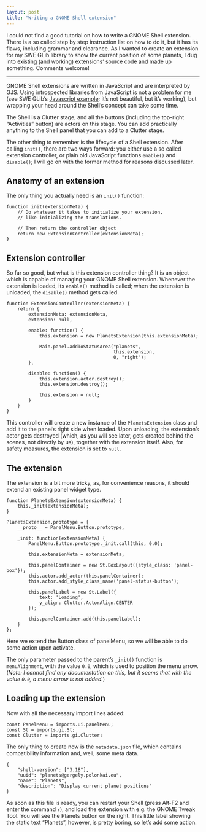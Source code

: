 ```yaml
---
layout: post
title: "Writing a GNOME Shell extension"
---
```


I could not find a good tutorial on how to write a GNOME Shell
extension. There is a so called step by step instruction list on how
to do it, but it has its flaws, including grammar and clearance. As I
wanted to create an extension for my SWE GLib library to show the
current position of some planets, I dug into existing (and working)
extensions’ source code and made up something. Comments welcome!

---

GNOME Shell extensions are written in JavaScript and are interpreted
by [GJS](https://wiki.gnome.org/action/show/Projects/Gjs). Using
introspected libraries from JavaScript is not a problem for me (see
SWE GLib’s
[Javascript example](https://github.com/gergelypolonkai/swe-glib/blob/master/examples/basic.js);
it’s not beautiful, but it’s working), but wrapping your head around
the Shell’s concept can take some time.

The Shell is a Clutter stage, and all the buttons (including the
top-right “Activities” button) are actors on this stage. You can add
practically anything to the Shell panel that you can add to a Clutter
stage.

The other thing to remember is the lifecycle of a Shell
extension. After calling `init()`, there are two ways forward: you
either use a so called extension controller, or plain old JavaScript
functions `enable()` and `disable()`; I will go on with the former
method for reasons discussed later.

## Anatomy of an extension

The only thing you actually need is an `init()` function:

    function init(extensionMeta) {
        // Do whatever it takes to initialize your extension,
        // like initializing the translations.

        // Then return the controller object
        return new ExtensionController(extensionMeta);
    }

## Extension controller

So far so good, but what is this extension controller thing? It is an
object which is capable of managing your GNOME Shell extension. Whenever
the extension is loaded, its `enable()` method is called; when the
extension is unloaded, the `disable()` method gets called.

    function ExtensionController(extensionMeta) {
        return {
            extensionMeta: extensionMeta,
            extension: null,

            enable: function() {
                this.extension = new PlanetsExtension(this.extensionMeta);

                Main.panel.addToStatusArea("planets",
                                           this.extension,
                                           0, "right");
            },

            disable: function() {
                this.extension.actor.destroy();
                this.extension.destroy();

                this.extension = null;
            }
        }
    }

This controller will create a new instance of the `PlanetsExtension`
class and add it to the panel’s right side when loaded. Upon
unloading, the extension’s actor gets destroyed (which, as you will
see later, gets created behind the scenes, not directly by us),
together with the extension itself. Also, for safety measures, the
extension is set to `null`.

## The extension

The extension is a bit more tricky, as, for convenience reasons, it
should extend an existing panel widget type.

```
function PlanetsExtension(extensionMeta) {
    this._init(extensionMeta);
}

PlanetsExtension.prototype = {
    __proto__ = PanelMenu.Button.prototype,

    _init: function(extensionMeta) {
        PanelMenu.Button.prototype._init.call(this, 0.0);

        this.extensionMeta = extensionMeta;

        this.panelContainer = new St.BoxLayout({style_class: 'panel-box'});
        this.actor.add_actor(this.panelContainer);
        this.actor.add_style_class_name('panel-status-button');

        this.panelLabel = new St.Label({
            text: 'Loading',
            y_align: Clutter.ActorAlign.CENTER
        });

        this.panelContainer.add(this.panelLabel);
    }
};
```

Here we extend the Button class of panelMenu, so we will be able to do
some action upon activate.

The only parameter passed to the parent’s `_init()` function is
`menuAlignment`, with the value `0.0`, which is used to position the
menu arrow. (_Note: I cannot find any documentation on this, but it
seems that with the value `0.0`, a menu arrow is not added._)

## Loading up the extension

Now with all the necessary import lines added:

    const PanelMenu = imports.ui.panelMenu;
    const St = imports.gi.St;
    const Clutter = imports.gi.Clutter;

The only thing to create now is the `metadata.json` file, which
contains compatibility information and, well, some meta data.

    {
        "shell-version": ["3.18"],
        "uuid": "planets@gergely.polonkai.eu",
        "name": "Planets",
        "description": "Display current planet positions"
    }

As soon as this file is ready, you can restart your Shell (press
Alt-F2 and enter the command `r`), and load the extension with
e.g. the GNOME Tweak Tool. You will see the Planets button on the
right. This little label showing the static text “Planets”, however,
is pretty boring, so let’s add some action.